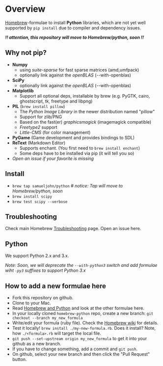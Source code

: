 # Overview #

[Homebrew](http://brew.sh)-formulae to install **Python** libraries, which are not yet well supported by `pip install` due to compiler and dependency issues.

***!! attention, this repository will move to Homebrew/python, soon !!***

## Why not pip? ##

*   **Numpy**
    -   using *suite-sparse* for fast sparse matrices (amd,umfpack)
    -   optionally link against the *openBLAS* (--with-openblas)
*   **SciPy**
    -   optionally link against the *openBLAS* (--with-openblas)
*   **Matplotlib**
    -   Support all optional deps, installable by brew
        (e.g. PyGTK, cairo, ghostscript, tk, freetype and libpng)
*   **PIL** (`brew install pillow`)
    -   The *Python Image Library* in the newer distribution named "pillow"
    -   Support for zlib/PNG
    -   Based on the fast(er) *graphicsmagick* (imagemagick compatible)
    -   *Freetype2* support
    -   *Little-CMS* (for color management)
*   **PyGame** (Game development and provides bindings to SDL)
*   **ReText** (Markdown Editor)
    -   Supports enchant. (You first need to `brew install enchant`)
    -   Some deps have to be installed via pip (it will tell you so)
*   _Open an issue if your favorite is missing_


## Install ##

*   `brew tap samueljohn/python`  # _notice: Tap will move to Homebrew/python, soon_
*   `brew install scipy`
*   `brew test scipy --verbose`


## Troubleshooting ##

Check main Homebrew [Troubleshooting](https://github.com/Homebrew/homebrew/wiki/Troubleshooting) page. Open an issue here.


## Python ##

We support Python 2.x and 3.x.

_Note: Soon, we will deprecate the `--with-python3` switch and add formulae wiht `-py3` suffixes to support Python 3.x_


## How to add a new formulae here ##

*   Fork this repository on github.
*   Clone to your Mac.
*   Read [Homebrew and Python][1] and look at the other formulae here.
*   In your locally cloned `homebrew-python` repo, create a new branch:
    `git checkout --branch my_new_formula`
*   Write/edit your formula (ruby file). Check the [Homebrew wiki] for details.
*   Test it locally! `brew install ./my-new-formula.rb`. Does it install?
    Note, how `./<formula>.rb` will target the local file.
*   `git push --set-upstream origin my_new_formula`
    to get it into your github as a new branch.
*   If you have to change something, add a commit and `git push`.
*   On github, select your new branch and then click the
    "Pull Request" button.


[1]: https://github.com/Homebrew/homebrew/wiki/Homebrew-and-Python
[Homebrew wiki]: https://github.com/Homebrew/homebrew/wiki